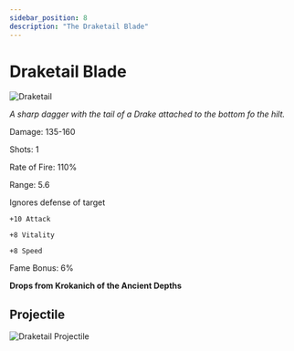 ```yaml
---
sidebar_position: 8
description: "The Draketail Blade"
---
```


# Draketail Blade

![Draketail](https://vwiki.valorserver.com/api/item/picture/draketail%20blade)

<i>A sharp dagger with the tail of a Drake attached to the bottom fo the hilt.</i>

Damage: 135-160

Shots: 1

Rate of Fire: 110%

Range: 5.6

Ignores defense of target

    +10 Attack
    
    +8 Vitality
    
    +8 Speed
    
Fame Bonus: 6%

**Drops from Krokanich of the Ancient Depths**

## Projectile

![Draketail Projectile](https://cdn.discordapp.com/attachments/953134990428868629/981727291723886643/draketail.gif)
